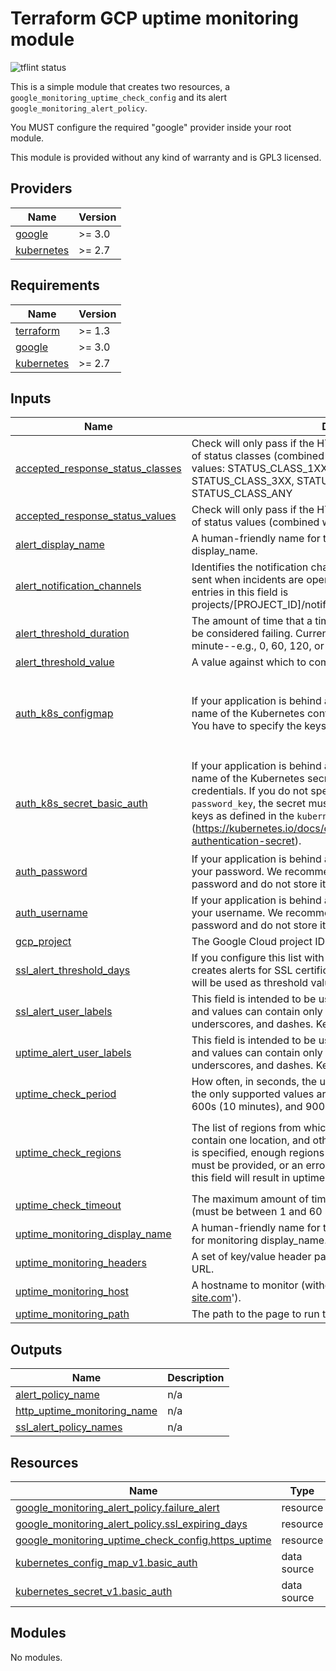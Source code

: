 # Terraform GCP uptime monitoring module

![tflint status](https://github.com/sparkfabrik/terraform-sparkfabrik-gcp-http-monitoring/actions/workflows/tflint.yml/badge.svg?branch=main)

This is a simple module that creates two resources, a `google_monitoring_uptime_check_config` and its alert `google_monitoring_alert_policy`.

You MUST configure the required "google" provider inside your root module.

This module is provided without any kind of warranty and is GPL3 licensed.

<!-- BEGIN_TF_DOCS -->
## Providers

| Name | Version |
|------|---------|
| <a name="provider_google"></a> [google](#provider\_google) | >= 3.0 |
| <a name="provider_kubernetes"></a> [kubernetes](#provider\_kubernetes) | >= 2.7 |
## Requirements

| Name | Version |
|------|---------|
| <a name="requirement_terraform"></a> [terraform](#requirement\_terraform) | >= 1.3 |
| <a name="requirement_google"></a> [google](#requirement\_google) | >= 3.0 |
| <a name="requirement_kubernetes"></a> [kubernetes](#requirement\_kubernetes) | >= 2.7 |
## Inputs

| Name | Description | Type | Default | Required |
|------|-------------|------|---------|:--------:|
| <a name="input_accepted_response_status_classes"></a> [accepted\_response\_status\_classes](#input\_accepted\_response\_status\_classes) | Check will only pass if the HTTP response status code is in this set of status classes (combined with the set of status values). Possible values: STATUS\_CLASS\_1XX, STATUS\_CLASS\_2XX, STATUS\_CLASS\_3XX, STATUS\_CLASS\_4XX, STATUS\_CLASS\_5XX, STATUS\_CLASS\_ANY | `set(string)` | `[]` | no |
| <a name="input_accepted_response_status_values"></a> [accepted\_response\_status\_values](#input\_accepted\_response\_status\_values) | Check will only pass if the HTTP response status code is in this set of status values (combined with the set of status classes). | `set(number)` | `[]` | no |
| <a name="input_alert_display_name"></a> [alert\_display\_name](#input\_alert\_display\_name) | A human-friendly name for the alert policy. Used for monitoring display\_name. | `string` | `""` | no |
| <a name="input_alert_notification_channels"></a> [alert\_notification\_channels](#input\_alert\_notification\_channels) | Identifies the notification channels to which notifications should be sent when incidents are opened or closed. The syntax of the entries in this field is projects/[PROJECT\_ID]/notificationChannels/[CHANNEL\_ID] | `list(string)` | n/a | yes |
| <a name="input_alert_threshold_duration"></a> [alert\_threshold\_duration](#input\_alert\_threshold\_duration) | The amount of time that a time series must violate the threshold to be considered failing. Currently, only values that are a multiple of a minute--e.g., 0, 60, 120, or 300 seconds--are supported. | `string` | `"60s"` | no |
| <a name="input_alert_threshold_value"></a> [alert\_threshold\_value](#input\_alert\_threshold\_value) | A value against which to compare the time series. | `number` | `1` | no |
| <a name="input_auth_k8s_configmap"></a> [auth\_k8s\_configmap](#input\_auth\_k8s\_configmap) | If your application is behind a basic auth, here you can specify the name of the Kubernetes configmap that contains the credentials. You have to specify the keys for the username and password. | <pre>object({<br>    name         = string<br>    namespace    = string<br>    username_key = string<br>    password_key = string<br>  })</pre> | `null` | no |
| <a name="input_auth_k8s_secret_basic_auth"></a> [auth\_k8s\_secret\_basic\_auth](#input\_auth\_k8s\_secret\_basic\_auth) | If your application is behind a basic auth, here you can specify the name of the Kubernetes secret that contains the basic auth credentials. If you do not specify the `username_key` and `password_key`, the secret must contains the `username` and `password` keys as defined in the `kubernetes.io/basic-auth` type (https://kubernetes.io/docs/concepts/configuration/secret/#basic-authentication-secret). | <pre>object({<br>    name         = string<br>    namespace    = string<br>    username_key = optional(string, "username")<br>    password_key = optional(string, "password")<br>  })</pre> | `null` | no |
| <a name="input_auth_password"></a> [auth\_password](#input\_auth\_password) | If your application is behind a basic auth, here you can specify your password. We recommend to use an env var for you password and do not store it as data plain text in your repo. | `string` | `""` | no |
| <a name="input_auth_username"></a> [auth\_username](#input\_auth\_username) | If your application is behind a basic auth, here you can specify your username. We recommend to use an env var for you password and do not store it as data plain text in your repo. | `string` | `""` | no |
| <a name="input_gcp_project"></a> [gcp\_project](#input\_gcp\_project) | The Google Cloud project ID. | `string` | n/a | yes |
| <a name="input_ssl_alert_threshold_days"></a> [ssl\_alert\_threshold\_days](#input\_ssl\_alert\_threshold\_days) | If you configure this list with some numeric values, the module creates alerts for SSL certificate expiration. The values of the list will be used as threshold value in days for the alert. | `list(number)` | `[]` | no |
| <a name="input_ssl_alert_user_labels"></a> [ssl\_alert\_user\_labels](#input\_ssl\_alert\_user\_labels) | This field is intended to be used for labelling the SSL alerts. Labels and values can contain only lowercase letters, numerals, underscores, and dashes. Keys must begin with a letter. | `map(string)` | `{}` | no |
| <a name="input_uptime_alert_user_labels"></a> [uptime\_alert\_user\_labels](#input\_uptime\_alert\_user\_labels) | This field is intended to be used for labelling the SSL alerts. Labels and values can contain only lowercase letters, numerals, underscores, and dashes. Keys must begin with a letter. | `map(string)` | `{}` | no |
| <a name="input_uptime_check_period"></a> [uptime\_check\_period](#input\_uptime\_check\_period) | How often, in seconds, the uptime check is performed. Currently, the only supported values are 60s (1 minute), 300s (5 minutes), 600s (10 minutes), and 900s (15 minutes). Defaults to 300s. | `string` | `"60s"` | no |
| <a name="input_uptime_check_regions"></a> [uptime\_check\_regions](#input\_uptime\_check\_regions) | The list of regions from which the check will be run. Some regions contain one location, and others contain more than one. If this field is specified, enough regions to include a minimum of 3 locations must be provided, or an error message is returned. Not specifying this field will result in uptime checks running from all regions. | `list(string)` | <pre>[<br>  "USA_VIRGINIA",<br>  "EUROPE",<br>  "ASIA_PACIFIC"<br>]</pre> | no |
| <a name="input_uptime_check_timeout"></a> [uptime\_check\_timeout](#input\_uptime\_check\_timeout) | The maximum amount of time to wait for the request to complete (must be between 1 and 60 seconds). | `string` | `"10s"` | no |
| <a name="input_uptime_monitoring_display_name"></a> [uptime\_monitoring\_display\_name](#input\_uptime\_monitoring\_display\_name) | A human-friendly name for the uptime check configuration. Used for monitoring display\_name. | `string` | `""` | no |
| <a name="input_uptime_monitoring_headers"></a> [uptime\_monitoring\_headers](#input\_uptime\_monitoring\_headers) | A set of key/value header pairs to send in the HTTP request to the URL. | `map(string)` | `{}` | no |
| <a name="input_uptime_monitoring_host"></a> [uptime\_monitoring\_host](#input\_uptime\_monitoring\_host) | A hostname to monitor (without protocol, example: 'www.my-site.com'). | `string` | n/a | yes |
| <a name="input_uptime_monitoring_path"></a> [uptime\_monitoring\_path](#input\_uptime\_monitoring\_path) | The path to the page to run the check against. | `string` | `"/"` | no |
## Outputs

| Name | Description |
|------|-------------|
| <a name="output_alert_policy_name"></a> [alert\_policy\_name](#output\_alert\_policy\_name) | n/a |
| <a name="output_http_uptime_monitoring_name"></a> [http\_uptime\_monitoring\_name](#output\_http\_uptime\_monitoring\_name) | n/a |
| <a name="output_ssl_alert_policy_names"></a> [ssl\_alert\_policy\_names](#output\_ssl\_alert\_policy\_names) | n/a |
## Resources

| Name | Type |
|------|------|
| [google_monitoring_alert_policy.failure_alert](https://registry.terraform.io/providers/hashicorp/google/latest/docs/resources/monitoring_alert_policy) | resource |
| [google_monitoring_alert_policy.ssl_expiring_days](https://registry.terraform.io/providers/hashicorp/google/latest/docs/resources/monitoring_alert_policy) | resource |
| [google_monitoring_uptime_check_config.https_uptime](https://registry.terraform.io/providers/hashicorp/google/latest/docs/resources/monitoring_uptime_check_config) | resource |
| [kubernetes_config_map_v1.basic_auth](https://registry.terraform.io/providers/hashicorp/kubernetes/latest/docs/data-sources/config_map_v1) | data source |
| [kubernetes_secret_v1.basic_auth](https://registry.terraform.io/providers/hashicorp/kubernetes/latest/docs/data-sources/secret_v1) | data source |
## Modules

No modules.
<!-- END_TF_DOCS -->
